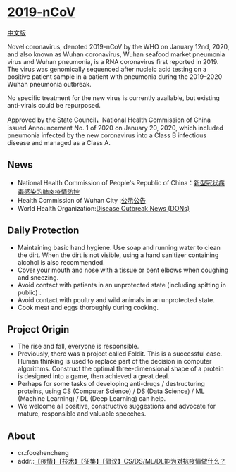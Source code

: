 [2019-nCoV](https://github.com/Contributors-of-anti-2019-nCoV/2019-nCoV)
=======

[中文版](./README_CN.md)

Novel coronavirus, denoted 2019-nCoV by the WHO on January 12nd, 2020, and also known as Wuhan coronavirus, Wuhan seafood market pneumonia virus and Wuhan pneumonia, is a RNA coronavirus first reported in 2019. The virus was genomically sequenced after nucleic acid testing on a positive patient sample in a patient with pneumonia during the 2019–2020 Wuhan pneumonia outbreak.

No specific treatment for the new virus is currently available, but existing anti-virals could be repurposed.

Approved by the State Council，National Health Commission of China issued Announcement No. 1 of 2020 on January 20, 2020, which included pneumonia infected by the new coronavirus into a Class B infectious disease and managed as a Class A.

News
---

- National Health Commission of People's Republic of China：[新型冠状病毒感染的肺炎疫情防控](http://www.nhc.gov.cn/xcs/xxgzbd/new_list.shtml)
- Health Commission of Wuhan City :[公示公告](http://wjw.wuhan.gov.cn/front/web/list2nd/no/710)
- World Health Organization:[Disease Outbreak News (DONs)](https://www.who.int/csr/don/en/)

Daily Protection
---

- Maintaining basic hand hygiene. Use soap and running water to clean the dirt. When the dirt is not visible, using a hand sanitizer containing alcohol is also recommended.
- Cover your mouth and nose with a tissue or bent elbows when coughing and sneezing.
- Avoid contact with patients in an unprotected state (including spitting in public) .
- Avoid contact with poultry and wild animals in an unprotected state.
- Cook meat and eggs thoroughly during cooking.

Project Origin
---

- The rise and fall, everyone is responsible.
- Previously, there was a project called Foldit. This is a successful case. Human thinking is used to replace part of the decision in computer algorithms. Construct the optimal three-dimensional shape of a protein is designed into a game, then achieved a great deal.
- Perhaps for some tasks of developing anti-drugs / destructuring proteins, using CS (Computer Science) / DS (Data Science) / ML (Machine Learning) / DL (Deep Learning) can help.
- We welcome all positive, constructive suggestions and advocate for mature, responsible and valuable speeches.

About
---

- cr.:foozhencheng
- addr.:[【疫情】【技术】【征集】【倡议】CS/DS/ML/DL能为对抗疫情做什么？](https://chaoli.club/index.php/4961)
